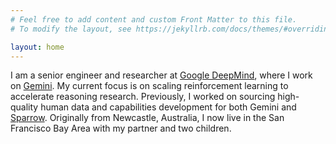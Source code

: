 ```yaml
---
# Feel free to add content and custom Front Matter to this file.
# To modify the layout, see https://jekyllrb.com/docs/themes/#overriding-theme-defaults

layout: home
---
```


I am a senior engineer and researcher at [Google DeepMind](https://deepmind.google/), where I work on [Gemini](https://gemini.google.com/). My current focus is on scaling reinforcement learning to accelerate reasoning research. Previously, I worked on sourcing high-quality human data and capabilities development for both Gemini and [Sparrow](https://deepmind.google/discover/blog/building-safer-dialogue-agents/). Originally from Newcastle, Australia, I now live in the San Francisco Bay Area with my partner and two children.
